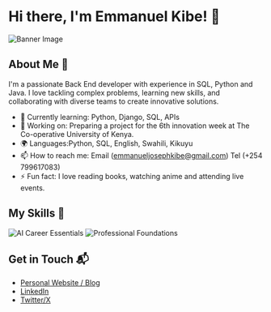 # Hi there, I'm Emmanuel Kibe! 👋

![Banner Image](https://www.pexels.com/photo/close-up-photo-of-programming-of-codes-546819/)

## About Me 🚀

I'm a passionate Back End developer with experience in SQL, Python and Java. I love tackling complex problems, learning new skills, and collaborating with diverse teams to create innovative solutions.

- 🌱 Currently learning: Python, Django, SQL, APIs
- 🔭 Working on: Preparing a project for the 6th innovation week at The Co-operative University of Kenya.
- 🌍 Languages:Python, SQL, English, Swahili, Kikuyu
- 📫 How to reach me: Email (emmanueljosephkibe@gmail.com) Tel (+254 799617083)
- ⚡ Fun fact: I love reading books, watching anime and attending live events.

## My Skills 🧠

![AI Career Essentials](https://intranet.alxswe.com/certificates/pLf5cRe7HT)
![Professional Foundations](https://savanna.alxafrica.com/certificates/xCzseJNYSM)


## Get in Touch 📬

- [Personal Website / Blog](https://sites.google.com/view/emmanuel-kibe)
- [LinkedIn]((https://www.linkedin.com/in/emmanuelkibe/))
- [Twitter/X](https://x.com/n_kunku_)






